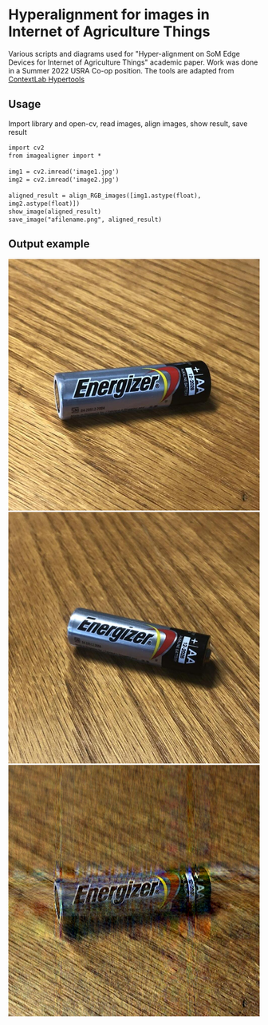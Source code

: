 # Hyperalignment for images in Internet of Agriculture Things
Various scripts and diagrams used for "Hyper-alignment on SoM Edge Devices for Internet of Agriculture Things" academic paper. Work was done in a Summer 2022 USRA Co-op position. The tools are adapted from [ContextLab Hypertools](https://github.com/ContextLab/hypertools/tree/master/hypertools/tools)

## Usage

Import library and open-cv, read images, align images, show result, save result

```
import cv2
from imagealigner import *

img1 = cv2.imread('image1.jpg')
img2 = cv2.imread('image2.jpg')

aligned_result = align_RGB_images([img1.astype(float), img2.astype(float)])
show_image(aligned_result)
save_image("afilename.png", aligned_result)
```
## Output example
![Image 1](/examples/image1.jpg)
![Image 2](/examples/image2.jpg)
![Alignment result](/examples/result.png)
